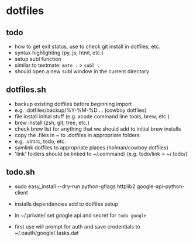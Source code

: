 # dotfiles

## todo
* how to get exit status, use to check git install in dotfiles, etc.
* syntax highlighting (py, js, html, etc.)
* setup subl function
* similar to textmate: `mate .` > `subl .`
* should open a new subl window in the current directory


## dotfiles.sh
* backup existing dotfiles before beginning import
* e.g. .dotfiles/backup/%Y-%M-%D.... (cowboy dotfiles)
* file install initial stuff (e.g. xcode command line tools, brew, etc.)
* brew install (zsh, git, tree, etc.)
* check brew list for anything that we should add to initial brew installs
* copy the .files in ~ to .dotfiles in appropriate folders
* e.g.  .vimrc, todo, etc.
* symlink dotfiles to appropriate places (holman/cowboy dotfiles)
* 'link' folders should be linked to ~/.command/ (e.g. todo/link > ~/.todo/)

## todo.sh
* sudo easy_install --dry-run python-gflags httplib2 google-api-python-client
* installs dependencies add to dotfiles setup

* in ~/.private/ set google api and secret for `todo google`
* first use will prompt for auth and save credentials to ~/.oauth/google/.tasks.dat



